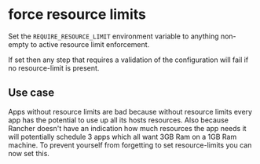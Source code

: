 # force resource limits
Set the `REQUIRE_RESOURCE_LIMIT` environment variable to anything non-empty to active resource limit enforcement.

If set then any step that requires a validation of the configuration will fail if no resource-limit is present.

## Use case
Apps without resource limits are bad because without resource limits every app has the potential to use up all its hosts
resources. Also because Rancher doesn't have an indication how much resources the app needs it will potentially schedule
3 apps which all want 3GB Ram on a 1GB Ram machine.
To prevent yourself from forgetting to set resource-limits you can now set this.
